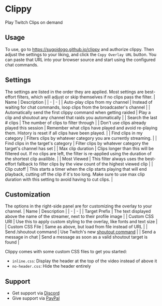 # Clippy
Play Twitch Clips on demand
## Usage
To use, go to https://sugoidogo.github.io/clippy and authorize clippy.
Then adjust the settings to your liking, and click the `Copy Overlay URL` button.
You can paste that URL into your browser source and start using the configured chat commands.
## Settings
The settings are listed in the order they are applied.
Most settings are best-effort filters, which will adjust or skip themselves if no clips pass the filter.
| Name | Description |
|   -  |   -   |
| Auto-play clips from my channel | Instead of waiting for chat commands, loop clips from the broadcaster's channel |
| Automatically send the first clippy command when getting raided | Play a clip and shoutout any channel that raids you automatically |
| Search the last # clips | The number of clips to filter through |
| Don't use clips already played this session | Remember what clips have played and avoid re-playing them. History is reset if all clips have been played. |
| Find clips in my category | Filters clips by whatever category you are currently streaming. |
| Find clips in the target's category | Filter clips by whatever category the target's channel has set |
| Max clip duration  | Clips longer than this will be filtered out. If no clips are left, the filter is re-applied using the duration of the shortest clip availible. |
| Most Viewed  | This filter always uses the best-effort fallback to filter clips by the view count of the highest viewed clip |
| Clip cutoff | This starts a timer when the clip starts playing that will end playback, cutting off the clip if it's too long. Make sure to use max clip duration with this setting to avoid having to cut clips. |
## Customization
The options in the right-side panel are for customizing the overlay to your channel.
| Name | Description |
| - | - |
| Target Prefix | The text displayed above the name of the streamer, next to their profile image |
| Custom CSS URI | Use this to apply custom styling to the overlay, like fonts and text size |
| Custom CSS File | Same as above, but load from file instead of URL |
| Send /shoutout command | Use Twitch's new [shoutout command](https://help.twitch.tv/s/article/shoutouts) |
| Send a message in chat | Send a message as soon as a valid shoutout target is found |

Clippy comes with some custom CSS files to get you started:
- `inline.css`: Display the header at the top of the video instead of above it
- `no-header.css`: Hide the header entirely
## Support
- Get support via [Discord](https://discord.gg/zxDnYSvMNw)
- Give support via [PayPal](https://paypal.me/SugoiDogo)
